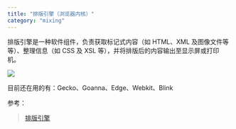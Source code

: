 ```yaml
---
title: "排版引擎（浏览器内核）"
category: "mixing"
---
```


排版引擎是一种软件组件，负责获取标记式内容（如 HTML、XML 及图像文件等等）、整理信息（如 CSS 及 XSL 等），并将排版后的内容输出至显示屏或打印机。

![](https://upload.wikimedia.org/wikipedia/zh/timeline/9c315322f4ca36af003975893b810eb9.png)

目前还在用的有：Gecko、Goanna、Edge、Webkit、Blink

参考：

> [排版引擎](https://zh.wikipedia.org/wiki/%E6%8E%92%E7%89%88%E5%BC%95%E6%93%8E)
